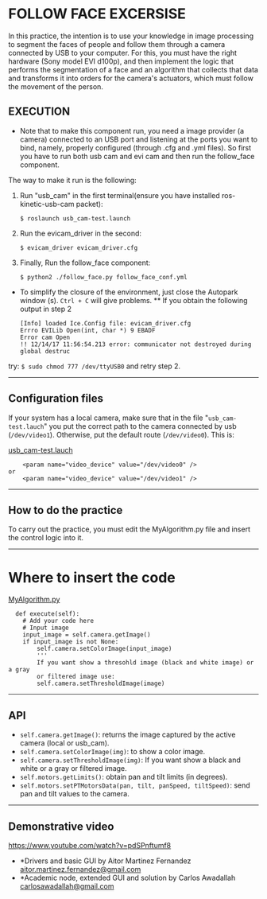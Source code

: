 # FOLLOW FACE EXCERSISE
                        

In this practice, the intention is to use your knowledge in image processing to 
segment the faces of people and follow them through a camera connected by USB to 
your computer. For this, you must have the right hardware (Sony model EVI d100p),
and then implement the logic that performs the segmentation of a face and an 
algorithm that collects that data and transforms it into orders for the camera's 
actuators, which must follow the movement of the person.


## EXECUTION

* Note that to make this component run, you need a image provider (a camera) 
connected to an USB port and listening at the ports you want to bind, namely, 
properly configured (through .cfg and .yml files). So first you have to run both 
usb cam and evi cam and then run the follow_face component.

The way to make it run is the following:

1. Run "usb_cam" in the first terminal(ensure you have installed ros-kinetic-usb-cam packet):

    `$ roslaunch usb_cam-test.launch`

2. Run the evicam_driver in the second:

    `$ evicam_driver evicam_driver.cfg`

3. Finally, Run the follow_face component:

    `$ python2 ./follow_face.py follow_face_conf.yml`

* To simplify the closure of the environment, just close the Autopark window (s). 
  `Ctrl + C` will give problems.
** If you obtain the following output in step 2

    ```
    [Info] loaded Ice.Config file: evicam_driver.cfg
    Errro EVILib Open(int, char *) 9 EBADF
    Error cam Open
    !! 12/14/17 11:56:54.213 error: communicator not destroyed during global destruc
    ```
try: `$ sudo chmod 777 /dev/ttyUSB0` and retry step 2.

------------

## Configuration files

If your system has a local camera, make sure that in the file "`usb_cam-test.lauch`" 
you put the correct path to the camera connected by usb (`/dev/video1`). Otherwise, 
put the default route (`/dev/video0`). This is:

[usb_cam-test.lauch](usb_cam-test.lauch#L3)
```
    <param name="video_device" value="/dev/video0" />
or
    <param name="video_device" value="/dev/video1" />
```
------------------

## How to do the practice
To carry out the practice, you must edit the MyAlgorithm.py file and insert 
the control logic into it.

-------------------

# Where to insert the code
[MyAlgorithm.py](MyAlgorithm.py#L65)
```
  def execute(self):
    # Add your code here
    # Input image
    input_image = self.camera.getImage()
    if input_image is not None:
        self.camera.setColorImage(input_image)
        '''
        If you want show a thresohld image (black and white image) or a gray 
        or filtered image use:
        self.camera.setThresholdImage(image)        
```

------------------------

## API
* `self.camera.getImage()`: returns the image captured by the active camera (local or usb_cam).
* `self.camera.setColorImage(img)`: to show a color image.
* `self.camera.setThresholdImage(img)`: If you want show a black and white or a gray or filtered image.
* `self.motors.getLimits()`: obtain pan and tilt limits (in degrees).
* `self.motors.setPTMotorsData(pan, tilt, panSpeed, tiltSpeed)`: send pan and tilt values to the camera.

-----------------------

## Demonstrative video
https://www.youtube.com/watch?v=pdSPnftumf8

* *Drivers and basic GUI by Aitor Martinez Fernandez <aitor.martinez.fernandez@gmail.com>
* *Academic node, extended GUI and solution by Carlos Awadallah <carlosawadallah@gmail.com>


